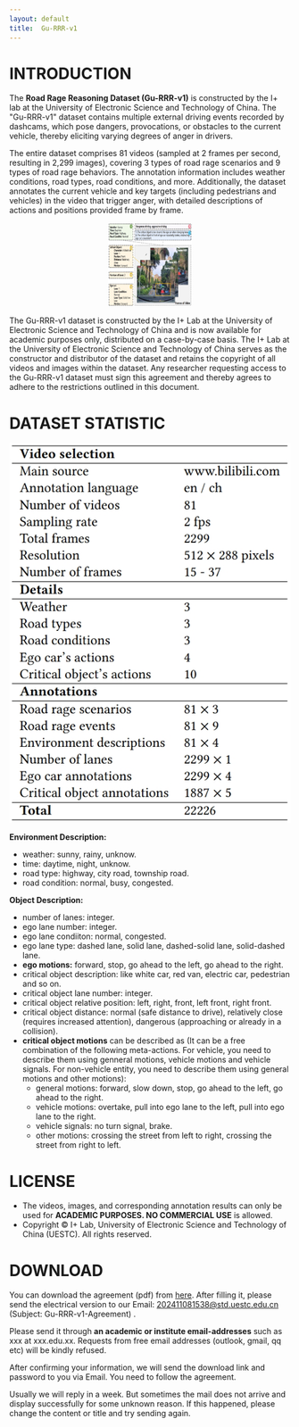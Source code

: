 ```yaml
---
layout: default
title:  Gu-RRR-v1
---
```

# INTRODUCTION
The **Road Rage Reasoning Dataset (Gu-RRR-v1)** is constructed by the I+ lab at the University of Electronic Science and Technology of China. The "Gu-RRR-v1" dataset contains multiple external driving events recorded by dashcams, which pose dangers, provocations, or obstacles to the current vehicle, thereby eliciting varying degrees of anger in drivers.

The entire dataset comprises 81 videos (sampled at 2 frames per second, resulting in 2,299 images), covering 3 types of road rage scenarios and 9 types of road rage behaviors. The annotation information includes weather conditions, road types, road conditions, and more. Additionally, the dataset annotates the current vehicle and key targets (including pedestrians and vehicles) in the video that trigger anger, with detailed descriptions of actions and positions provided frame by frame.

<div align=center><img width="150" height="150" src="./annotations.png"/></div>
<!-- ![Branching](./annotations.png) -->

The Gu-RRR-v1 dataset is constructed by the I+ Lab at the University of Electronic Science and Technology of China and is now available for academic purposes only, distributed on a case-by-case basis. The I+ Lab at the University of Electronic Science and Technology of China serves as the constructor and distributor of the dataset and retains the copyright of all videos and images within the dataset. Any researcher requesting access to the Gu-RRR-v1 dataset must sign this agreement and thereby agrees to adhere to the restrictions outlined in this document.

# DATASET STATISTIC

![Branching](./dataset-statistic.png)

**Environment Description:**
  - weather: sunny, rainy, unknow.
  - time: daytime, night, unknow.
  - road type: highway, city road, township road.
  - road condition: normal, busy, congested.

**Object Description:**
  - number of lanes: integer.
  - ego lane number: integer.
  - ego lane condiiton: normal, congested.
  - ego lane type: dashed lane, solid lane, dashed-solid lane, solid-dashed lane.
  - **ego motions:** forward, stop, go ahead to the left, go ahead to the right.
  - critical object description: like white car, red van, electric car, pedestrian and so on.
  - critical object lane number: integer.
  - critical object relative position: left, right, front, left front, right front.
  - critical object distance: normal (safe distance to drive), relatively close (requires increased attention), dangerous (approaching or already in a collision).
  - **critical object motions** can be described as (It can be a free combination of the following meta-actions. For vehicle, you need to describe them using genneral motions, vehicle motions and vehicle signals. For non-vehicle entity, you need to describe them using general motions and other motions):
    - general motions: forward, slow down, stop, go ahead to the left, go ahead to the right.
    - vehicle motions: overtake, pull into ego lane to the left, pull into ego lane to the right.
    - vehicle signals: no turn signal, brake.
    - other motions: crossing the street from left to right, crossing the street from right to left. 

# LICENSE

*  The videos, images, and corresponding annotation results can only be used for **ACADEMIC PURPOSES. NO COMMERCIAL USE** is allowed.
*  Copyright © I+ Lab, University of Electronic Science and Technology of China (UESTC). All rights reserved.

# DOWNLOAD

You can download the agreement (pdf) from [here](./another-page.html). After filling it, please send the electrical version to our Email: 202411081538@std.uestc.edu.cn (Subject: Gu-RRR-v1-Agreement) .

Please send it through **an academic or institute email-addresses** such as xxx at xxx.edu.xx. Requests from free email addresses (outlook, gmail, qq etc) will be kindly refused.

After confirming your information, we will send the download link and password to you via Email. You need to follow the agreement.

Usually we will reply in a week. But sometimes the mail does not arrive and display successfully for some unknown reason. If this happened, please change the content or title and try sending again.

